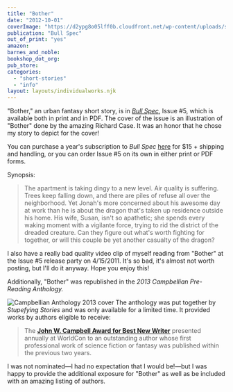 ```yaml
---
title: "Bother"
date: "2012-10-01"
coverImage: "https://d2ypg8o05lff0b.cloudfront.net/wp-content/uploads/sites/3/2011/04/bullspec-05-page001.jpg"
publication: "Bull Spec"
out_of_print: "yes"
amazon:
barnes_and_noble:
bookshop_dot_org:
pub_store:
categories:
  - "short-stories"
  - "info"
layout: layouts/individualworks.njk
---
```


"Bother," an urban fantasy short story, is in _[Bull Spec](http://bullspec.blogspot.com/ "Bull Spec Blog")_, Issue #5, which is available both in print and in PDF. The cover of the issue is an illustration of "Bother" done by the amazing Richard Case. It was an honor that he chose my story to depict for the cover!

You can purchase a year's subscription to _Bull Spec_ [here](http://www.bullspec.com/sub "Bull Spec Subscriptions") for $15 + shipping and handling, or you can order Issue #5 on its own in either print or PDF forms.

Synopsis:

> The apartment is taking dingy to a new level. Air quality is suffering. Trees keep falling down, and there are piles of refuse all over the neighborhood. Yet Jonah's more concerned about his awesome day at work than he is about the dragon that's taken up residence outside his home. His wife, Susan, isn't so apathetic; she spends every waking moment with a vigilante force, trying to rid the district of the dreaded creature. Can they figure out what's worth fighting for together, or will this couple be yet another casualty of the dragon?

I also have a really bad quality video clip of myself reading from "Bother" at the Issue #5 release party on 4/15/2011. It's so bad, it's almost not worth posting, but I'll do it anyway. Hope you enjoy this!

Additionally, "Bother" was republished in the _2013 Campbellian Pre-Reading Anthology._

![Campbellian Anthology 2013 cover](https://d2ypg8o05lff0b.cloudfront.net/wp-content/uploads/sites/3/2013/04/Campbellian-Anthology-2013-cover-682x1024.jpg) The anthology was put together by _Stupefying Stories_ and was only available for a limited time. It provided works by authors eligible to receive:

> The [**John W. Campbell Award for Best New Writer**](http://en.wikipedia.org/wiki/John_W._Campbell_Award_for_Best_New_Writer) presented annually at WorldCon to an outstanding author whose first professional work of science fiction or fantasy was published within the previous two years.

I was not nominated—I had no expectation that I would be!—but I was happy to provide the additional exposure for "Bother" as well as be included with an amazing listing of authors.
